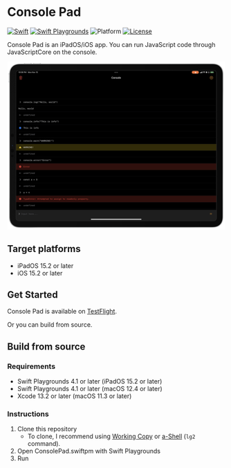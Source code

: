 # Console Pad

[![Swift](https://img.shields.io/badge/Swift-5.5-orange.svg)](https://www.swift.org)
[![Swift Playgrounds](https://img.shields.io/badge/Swift%20Playgrounds-4.1-orange.svg)](https://itunes.apple.com/jp/app/swift-playgrounds/id908519492)
![Platform](https://img.shields.io/badge/platform-ipados%20%7C%20ios-lightgrey.svg)
[![License](https://img.shields.io/github/license/kkk669/ConsolePad.swiftpm.svg)](LICENSE.txt)

Console Pad is an iPadOS/iOS app. You can run JavaScript code through JavaScriptCore on the console.

<img src="./screenshot.png" alt="screenshot" width="640">

## Target platforms

- iPadOS 15.2 or later
- iOS 15.2 or later

## Get Started

Console Pad is available on [TestFlight](https://testflight.apple.com/join/ZJulplz9).

Or you can build from source.

## Build from source

### Requirements

- Swift Playgrounds 4.1 or later (iPadOS 15.2 or later)
- Swift Playgrounds 4.1 or later (macOS 12.4 or later)
- Xcode 13.2 or later (macOS 11.3 or later)

### Instructions

1. Clone this repository
    - To clone, I recommend using [Working Copy](https://workingcopyapp.com) or [a-Shell](https://holzschu.github.io/a-Shell_iOS/) (`lg2` command).
2. Open ConsolePad.swiftpm with Swift Playgrounds
3. Run
